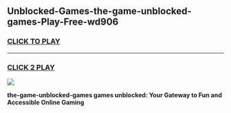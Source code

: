 
## Unblocked-Games-the-game-unblocked-games-Play-Free-wd906
<h3>
<a href="https://premium76.site?title=the-game-unblocked-games&ref=09A">CLICK TO PLAY</a></h3>
<hr>

<h3>
<a href="https://premium76.site?title=the-game-unblocked-games&ref=09A">CLICK 2 PLAY</a>
  
</h3>

<a href="https://premium76.site?title=the-game-unblocked-games&ref=09A"><img src="https://clearcache.store/games.png"></a>


**the-game-unblocked-games games unblocked: Your Gateway to Fun and Accessible Online Gaming**
